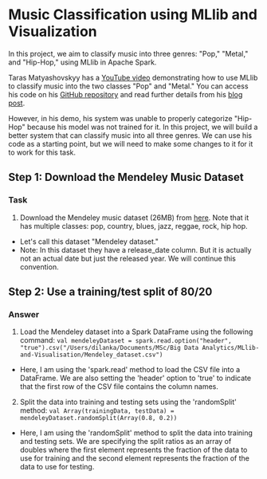 # Music Classification using MLlib and Visualization

In this project, we aim to classify music into three genres: "Pop," "Metal," and "Hip-Hop," using MLlib in Apache Spark.

Taras Matyashovskyy has a [YouTube video](https://www.youtube.com/watch?v=szpcW-SEJK4&t) demonstrating how to use MLlib to classify music into the two classes "Pop" and "Metal." You can access his code on his [GitHub repository](https://github.com/tmatyashovsky/spark-ml-samples) and read further details from his [blog post](https://dzone.com/articles/distingish-pop-music-from-heavy-metal-using-apache).

However, in his demo, his system was unable to properly categorize "Hip-Hop" because his model was not trained for it. In this project, we will build a better system that can classify music into all three genres. We can use his code as a starting point, but we will need to make some changes to it for it to work for this task. 

## Step 1: Download the Mendeley Music Dataset

### Task
1. Download the Mendeley music dataset (26MB) from [here](https://data.mendeley.com/datasets/3t9vbwxgr5/2). Note that it has multiple classes: pop, country, blues, jazz, reggae, rock, hip hop.
* Let's call this dataset "Mendeley dataset."
* Note: In this dataset they have a release_date column. But it is actually not an actual date but just the released year. We will continue this convention. 

## Step 2: Use a training/test split of 80/20

### Answer
1. Load the Mendeley dataset into a Spark DataFrame using the following command:
```val mendeleyDataset = spark.read.option("header", "true").csv("/Users/dilanka/Documents/MSc/Big Data Analytics/MLlib-and-Visualisation/Mendeley_dataset.csv")```

* Here, I am using the 'spark.read' method to load the CSV file into a DataFrame. We are also setting the 'header' option to 'true' to indicate that the first row of the CSV file contains the column names.

2. Split the data into training and testing sets using the 'randomSplit' method:
```val Array(trainingData, testData) = mendeleyDataset.randomSplit(Array(0.8, 0.2))```

* Here, I am using the 'randomSplit' method to split the data into training and testing sets. We are specifying the split ratios as an array of doubles where the first element represents the fraction of the data to use for training and the second element represents the fraction of the data to use for testing.